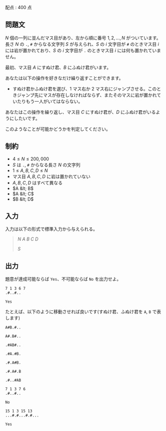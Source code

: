 配点 : $400$ 点

## 問題文

$N$ 個の一列に並んだマス目があり、左から順に番号 $1, 2, ..., N$ がついています。長さ $N$ の `.`, `#` からなる文字列 $S$ が与えられ、$S$ の $i$ 文字目が `#` のときマス目 $i$ には岩が置かれており、$S$ の $i$ 文字目が `.` のときマス目 $i$ には何も置かれていません。

最初、マス目 $A$ にすぬけ君、$B$ にふぬけ君がいます。

あなたは以下の操作を好きなだけ繰り返すことができます。

- すぬけ君かふぬけ君を選び、$1$ マス右か $2$ マス右にジャンプさせる。このときジャンプ先にマスが存在しなければならず、またそのマスに岩が置かれていたりもう一人がいてはならない。

あなたはこの操作を繰り返し、マス目 $C$ にすぬけ君が、$D$ にふぬけ君がいるようにしたいです。

このようなことが可能かどうかを判定してください。

## 制約

- $4 \leq N \leq 200,000$
- $S$ は `.`, `#` からなる長さ $N$ の文字列
- $1 \leq A, B, C, D \leq N$
- マス目 $A, B, C, D$ に岩は置かれていない
- $A, B, C, D$ はすべて異なる
- $A &lt; B$
- $A &lt; C$
- $B &lt; D$

## 入力

入力は以下の形式で標準入力から与えられる。

> $N$ $A$ $B$ $C$ $D$
> 
> $S$

## 出力

題意が達成可能ならば `Yes`、不可能ならば `No` を出力せよ。

```input1
7 1 3 6 7
.#..#..
```

```output1
Yes
```

たとえば、以下のように移動させれば良いです(すぬけ君、ふぬけ君を `A`, `B` で表します)

```output1
A#B.#..

A#.B#..

.#AB#..

.#A.#B.

.#.A#B.

.#.A#.B

.#..#AB
```

```input2
7 1 3 7 6
.#..#..
```

```output2
No
```

```input3
15 1 3 15 13
...#.#...#.#...
```

```output3
Yes
```